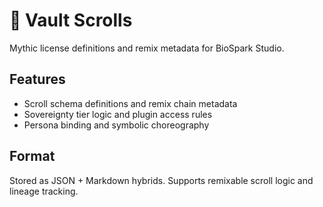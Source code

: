 # 📜 Vault Scrolls

Mythic license definitions and remix metadata for BioSpark Studio.

## Features
- Scroll schema definitions and remix chain metadata
- Sovereignty tier logic and plugin access rules
- Persona binding and symbolic choreography

## Format
Stored as JSON + Markdown hybrids. Supports remixable scroll logic and lineage tracking.
